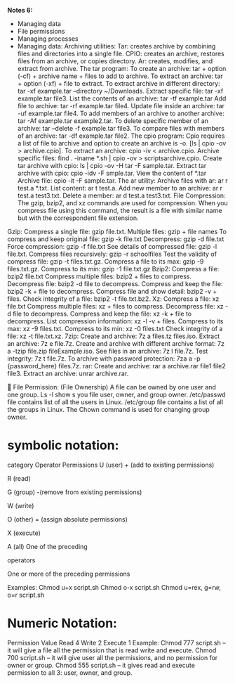 **Notes 6:**
* Managing data
* File permissions
* Managing processes
* Managing data:
Archiving utilities:
Tar: creates archive by combining files and directories into a single file.
CPIO: creates an archive, restores files from an archive, or copies directory.
Ar: creates, modifies, and extract from archive.
The tar program:
To create an archive: tar + option (-cf) + archive name + files to add to archive.
To extract an archive: tar + option (-xf) + file to extract.
To extract archive in different directory: tar -xf example.tar –directory ~/Downloads.
Extract specific file: tar -xf example.tar file3.
List the contents of an archive: tar -tf example.tar
Add file to archive: tar -rf example.tar file4.
Update file inside an archive: tar -uf example.tar file4.
To add members of an archive to another archive: tar -Af example.tar example2.tar.
To delete specific member of an archive: tar –delete -f example.tar file3.
To compare files with members of an archive: tar -df example.tar file2.
The cpio program:
Cpio requires a list of file to archive and option to create an archive is -o. [ls | cpio -ov &gt;
archive.cpio].
To extract an archive: cpio -iv &lt; archive.cpio.
Archive specific files: find . -iname *.sh | cpio -ov &gt; scriptsarchive.cpio.
Create tar archive with cpio: ls | cpio -ov -H tar -F sample.tar.
Extract tar archive with cpio: cpio -idv -F smple.tar.
View the content of *.tar Archive file: cpio -it -F sample.tar.
The ar utility:
Archive files with ar: ar r test.a *.txt.
List content: ar t test.a.
Add new member to an archive: ar r test.a test3.txt.
Delete a member: ar d test.a test3.txt.
File Compression:
The gzip, bzip2, and xz commands are used for compression.
When you compress file using this command, the result is a file with similar name but
with the correspondent file extension.

Gzip:
Compress a single file: gzip file.txt.
Multiple files: gzip + file names
To compress and keep original file: gzip -k file.txt
Decompress: gzip -d file.txt
Force compression: gzip -f file.txt
See details of compressed file: gzip -l file.txt.
Compress files recursively: gzip -r schoolfiles
Test the validity of compress file: gzip -t files.txt.gz.
Compress a file to its max: gzip -9 files.txt.gz.
Compress to its min: gzip -1 file.txt.gz
Bzip2:
Compress a file: bzip2 file.txt
Compress multiple files: bzip2 + files to compress.
Decompress file: bzip2 -d file to decompress.
Compress and keep the file: bzip2 -k + file to decompress.
Compress file and show detail: bzip2 -v + files.
Check integrity of a file: bzip2 -t file.txt.bz2.
Xz:
Compress a file: xz file.txt
Compress multiple files: xz + files to compress.
Decompress file: xz -d file to decompress.
Compress and keep the file: xz -k + file to decompress.
List compression information: xz -l -v + files.
Compress to its max: xz -9 files.txt.
Compress to its min: xz -0 files.txt
Check integrity of a file: xz -t file.txt.xz.
7zip:
Create and archive: 7z a files.tz files.iso.
Extract an archive: 7z e file.7z.
Create and archive with different archive format: 7z a -tzip file.zip fileExample.iso.
See files in an archive: 7z l file.7z.
Test integrity: 7z t file.7z.
To archive with password protection: 7za a -p {password_here} files.7z.
rar:
Create and archive: rar a archive.rar file1 file2 file3.
Extract an archive: unrar archive.rar.

 File Permission: (File Ownership)
A file can be owned by one user and one group.
Ls -l show s you file user, owner, and group owner.
/etc/passwd file contains list of all the users in Linux.
/etc/group file contains a list of all the groups in Linux.
The Chown command is used for changing group owner.
# symbolic notation:
category Operator Permissions
U (user) + (add to existing
permissions)

R (read)

G (group) -(remove from existing
permissions)

W (write)

O (other) = (assign absolute
permissions)

X (execute)

A (all) One of the preceding

operators

One or more of the
preceding permissions

Examples:
Chmod u+x script.sh
Chmod o-x script.sh
Chmod u=rex, g=rw, o=r script.sh
# Numeric Notation:

Permission Value
Read 4
Write 2
Execute 1
Example:
Chmod 777 script.sh – it will give a file all the permission that is read write and execute.
Chmod 700 script.sh – it will give user all the permissions, and no permission for owner or
group.
Chmod 555 script.sh – it gives read and execute permission to all 3: user, owner, and group.